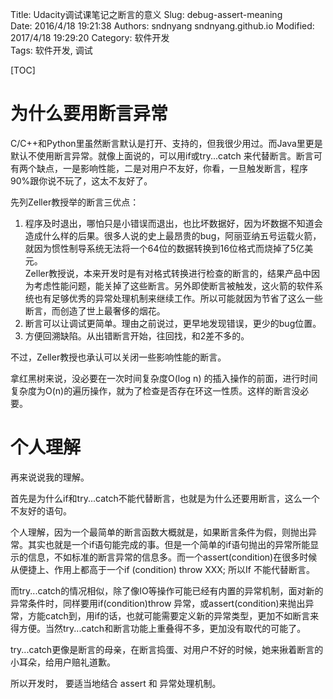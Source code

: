 Title: Udacity调试课笔记之断言的意义
Slug: debug-assert-meaning    
Date: 2016/4/18 19:21:38
Authors: sndnyang sndnyang.github.io
Modified: 2017/4/18 19:29:20
Category: 软件开发  
Tags: 软件开发, 调试

[TOC]

# 为什么要用断言异常

C/C++和Python里虽然断言默认是打开、支持的，但我很少用过。而Java里更是默认不使用断言异常。就像上面说的，可以用if或try...catch 来代替断言。断言可有两个缺点，一是影响性能，二是对用户不友好，你看，一旦触发断言，程序90%跟你说不玩了，这太不友好了。

先列Zeller教授举的断言三优点：
        
1. 程序及时退出，哪怕只是小错误而退出，也比坏数据好，因为坏数据不知道会造成什么样的后果。很多人说的史上最昂贵的bug，阿丽亚纳五号运载火箭，就因为惯性制导系统无法将一个64位的数据转换到16位格式而烧掉了5亿美元。   
        Zeller教授说，本来开发时是有对格式转换进行检查的断言的，结果产品中因为考虑性能问题，能关掉了这些断言。另外即使断言被触发，这火箭的软件系统也有足够优秀的异常处理机制来继续工作。所以可能就因为节省了这么一些断言，而创造了世上最奢侈的烟花。
2. 断言可以让调试更简单。理由之前说过，更早地发现错误，更少的bug位置。
3. 方便回溯缺陷。从出错断言开始，往回找，和2差不多的。

不过，Zeller教授也承认可以关闭一些影响性能的断言。

拿红黑树来说，没必要在一次时间复杂度O(log n) 的插入操作的前面，进行时间复杂度为O(n)的遍历操作，就为了检查是否存在环这一性质。这样的断言没必要。

# 个人理解
        
再来说说我的理解。

首先是为什么if和try...catch不能代替断言，也就是为什么还要用断言，这么一个不友好的语句。

个人理解，因为一个最简单的断言函数大概就是，如果断言条件为假，则抛出异常。其实也就是一个if语句能完成的事。但是一个简单的if语句抛出的异常所能显示的信息，不如标准的断言异常的信息多。而一个assert(condition)在很多时候从便捷上、作用上都高于一个if (condition) throw XXX; 所以If 不能代替断言。

而try...catch的情况相似，除了像IO等操作可能已经有内置的异常机制，面对新的异常条件时，同样要用if(condition)throw 异常，或assert(condition)来抛出异常，方能catch到，用if的话，也就可能需要定义新的异常类型，更加不如断言来得方便。当然try...catch和断言功能上重叠得不多，更加没有取代的可能了。

try...catch更像是断言的母亲，在断言捣蛋、对用户不好的时候，她来揪着断言的小耳朵，给用户赔礼道歉。

所以开发时， 要适当地结合 assert 和 异常处理机制。
